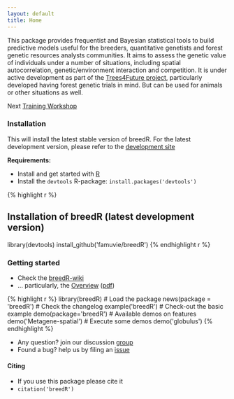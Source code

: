 ```yaml
---
layout: default
title: Home
---
```


This package provides frequentist and Bayesian statistical tools to build predictive models useful for the breeders, quantitative genetists and forest genetic resources analysts communities. It aims to assess the genetic value of individuals under a number of situations, including spatial autocorrelation, genetic/environment interaction and competition. It is under active development as part of the [Trees4Future project](http://www.trees4future.eu/ "T4F"), particularly developed having forest genetic trials in mind. But can be used for animals or other situations as well.

Next [Training Workshop](workshop)

### Installation
This will install the latest stable version of breedR.
For the latest development version, please refer to the [development site](https://github.com/famuvie/breedR)

**Requirements:**
- Install and get started with [R](getR)
- Install the `devtools` R-package: `install.packages('devtools')`

{% highlight r %}
## Installation of breedR (latest development version)
library(devtools)
install_github('famuvie/breedR')
{% endhighlight r %}

### Getting started
- Check the [breedR-wiki](https://github.com/famuvie/breedR/wiki)
- ... particularly, the [Overview](https://github.com/famuvie/breedR/wiki/Overview) ([pdf](https://github.com/famuvie/breedR/wiki/Overview.pdf))

{% highlight r %}
library(breedR)             # Load the package
news(package = 'breedR')    # Check the changelog
example('breedR')           # Check-out the basic example
demo(package='breedR')      # Available demos on features
demo('Metagene-spatial')    # Execute some demos
demo('globulus')
{% endhighlight %}

- Any question? join our discussion [group](http://groups.google.com/group/breedr)
- Found a bug? help us by filing an [issue](https://github.com/famuvie/breedR/issues "Issues page")

#### Citing
- If you use this package please cite it
- `citation('breedR')`
